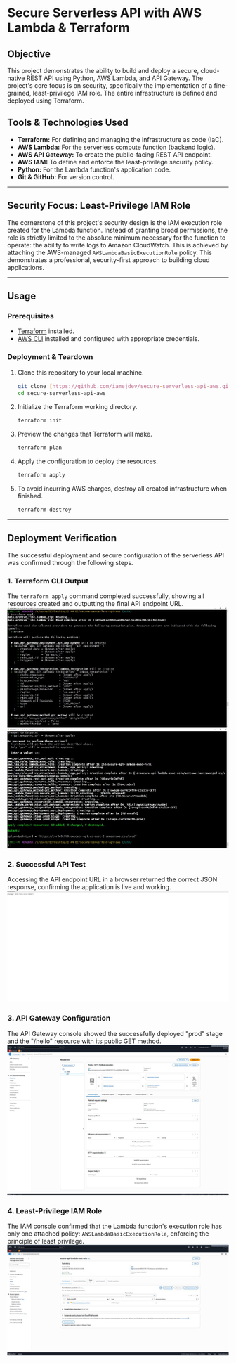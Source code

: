 # Secure Serverless API with AWS Lambda & Terraform

## Objective
This project demonstrates the ability to build and deploy a secure, cloud-native REST API using Python, AWS Lambda, and API Gateway. The project's core focus is on security, specifically the implementation of a fine-grained, least-privilege IAM role. The entire infrastructure is defined and deployed using Terraform.

## Tools & Technologies Used
* **Terraform:** For defining and managing the infrastructure as code (IaC).
* **AWS Lambda:** For the serverless compute function (backend logic).
* **AWS API Gateway:** To create the public-facing REST API endpoint.
* **AWS IAM:** To define and enforce the least-privilege security policy.
* **Python:** For the Lambda function's application code.
* **Git & GitHub:** For version control.

---
## Security Focus: Least-Privilege IAM Role
The cornerstone of this project's security design is the IAM execution role created for the Lambda function. Instead of granting broad permissions, the role is strictly limited to the absolute minimum necessary for the function to operate: the ability to write logs to Amazon CloudWatch. This is achieved by attaching the AWS-managed `AWSLambdaBasicExecutionRole` policy. This demonstrates a professional, security-first approach to building cloud applications.

---
## Usage

### Prerequisites
* [Terraform](https://developer.hashicorp.com/terraform/downloads) installed.
* [AWS CLI](https://aws.amazon.com/cli/) installed and configured with appropriate credentials.

### Deployment & Teardown
1.  Clone this repository to your local machine.
    ```bash
    git clone [https://github.com/iamejdev/secure-serverless-api-aws.git](https://github.com/iamejdev/secure-serverless-api-aws.git)
    cd secure-serverless-api-aws
    ```
2.  Initialize the Terraform working directory.
    ```bash
    terraform init
    ```
3.  Preview the changes that Terraform will make.
    ```bash
    terraform plan
    ```
4.  Apply the configuration to deploy the resources.
    ```bash
    terraform apply
    ```
5.  To avoid incurring AWS charges, destroy all created infrastructure when finished.
    ```bash
    terraform destroy
---

## Deployment Verification
The successful deployment and secure configuration of the serverless API was confirmed through the following steps.

### 1. Terraform CLI Output
The `terraform apply` command completed successfully, showing all resources created and outputting the final API endpoint URL.
![Terraform Apply Output](pics/Terraform_apply-1.jpg)
![Terraform Apply Output](pics/Terraform_apply-2.jpg)

### 2. Successful API Test
Accessing the API endpoint URL in a browser returned the correct JSON response, confirming the application is live and working.
![Successful API Test](pics/Successful-Json-Response.jpg)

### 3. API Gateway Configuration
The API Gateway console showed the successfully deployed "prod" stage and the "/hello" resource with its public GET method.
![API Gateway Configuration](pics/AWS-API-Gateway.jpg)

### 4. Least-Privilege IAM Role
The IAM console confirmed that the Lambda function's execution role has only one attached policy: `AWSLambdaBasicExecutionRole`, enforcing the principle of least privilege.
![Least-Privilege IAM Role](pics/Lambda-IAM-Least-Privilege-Role.jpg)